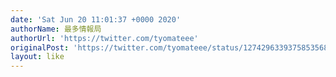 ```yaml
---
date: 'Sat Jun 20 11:01:37 +0000 2020'
authorName: 最多情報局
authorUrl: 'https://twitter.com/tyomateee'
originalPost: 'https://twitter.com/tyomateee/status/1274296339375853568'
layout: like
---
```

